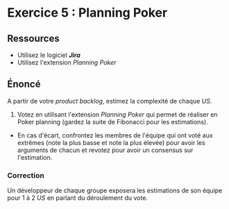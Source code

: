 # Exercice 5 : Planning Poker

## Ressources

- Utilisez le logiciel ***Jira***
- Utilisez l'extension *Planning Poker*

## Énoncé

A partir de votre *product backlog*, estimez la complexité de chaque *US*.

1. Votez en utilisant l'extension *Planning Poker* qui permet de réaliser en Poker planning (gardez la suite de Fibonacci pour les estimations).
- En cas d'écart, confrontez les membres de l'équipe qui ont voté aux extrêmes (note la plus basse et note la plus élevée) pour avoir les arguments de chacun et revotez pour avoir un consensus sur l'estimation.

### Correction

Un développeur de chaque groupe exposera les estimations de son équipe pour 1 à 2 *US* en parlant du déroulement du vote.

